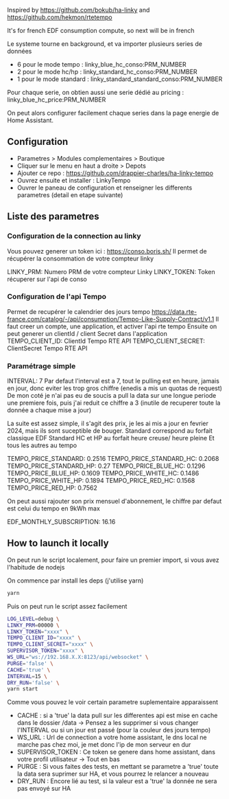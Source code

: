 Inspired by https://github.com/bokub/ha-linky and https://github.com/hekmon/rtetempo

It's for french EDF consumption compute, so next will be in french

Le systeme tourne en background, et va importer plusieurs series de données
- 6 pour le mode tempo : linky_blue_hc_conso:PRM_NUMBER
- 2 pour le mode hc/hp : linky_standard_hc_conso:PRM_NUMBER
- 1 pour le mode standard : linky_standard_standard_conso:PRM_NUMBER

Pour chaque serie, on obtien aussi une serie dédié au pricing : linky_blue_hc_price:PRM_NUMBER

On peut alors configurer facilement chaque series dans la page energie de Home Assistant.


## Configuration
- Parametres > Modules complementaires > Boutique
- Cliquer sur le menu en haut a droite > Depots
- Ajouter ce repo : https://github.com/drappier-charles/ha-linky-tempo
- Ouvrez ensuite et installer : LinkyTempo
- Ouvrer le paneau de configuration et renseigner les differents parametres (detail en etape suivante)

## Liste des parametres
  ### Configuration de la connection au linky
  Vous pouvez generer un token ici : https://conso.boris.sh/
  Il permet de récupérer la consommation de votre compteur linky

  LINKY_PRM: Numero PRM de votre compteur Linky
  LINKY_TOKEN: Token récuperer sur l'api de conso

  ### Configuration de l'api Tempo
  Permet de recupérer le calendrier des jours tempo
  https://data.rte-france.com/catalog/-/api/consumption/Tempo-Like-Supply-Contract/v1.1
  Il faut creer un compte, une application, et activer l'api rte tempo
  Ensuite on peut generer un clientId / client Secret dans l'application
  TEMPO_CLIENT_ID: ClientId Tempo RTE API
  TEMPO_CLIENT_SECRET: ClientSecret Tempo RTE API

  ### Paramétrage simple
  INTERVAL: 7 
  Par defaut l'interval est a 7, tout le pulling est en heure, jamais en jour, donc eviter les trop gros chiffre (enedis a mis un quotas de request)
  De mon coté je n'ai pas eu de soucis a pull la data sur une longue periode une premiere fois, puis j'ai reduit ce chiffre a 3 (inutile de recuperer toute la donnée a chaque mise a jour)


  La suite est assez simple, il s'agit des prix, je les ai mis a jour en fevrier 2024, mais ils sont suceptible de bouger.
  Standard correspond au forfait classique EDF
  Standard HC et HP au forfait heure creuse/ heure pleine
  Et tous les autres au tempo

  TEMPO_PRICE_STANDARD: 0.2516
  TEMPO_PRICE_STANDARD_HC: 0.2068
  TEMPO_PRICE_STANDARD_HP: 0.27
  TEMPO_PRICE_BLUE_HC: 0.1296
  TEMPO_PRICE_BLUE_HP: 0.1609
  TEMPO_PRICE_WHITE_HC:  0.1486
  TEMPO_PRICE_WHITE_HP: 0.1894
  TEMPO_PRICE_RED_HC:  0.1568
  TEMPO_PRICE_RED_HP: 0.7562

  On peut aussi rajouter son prix mensuel d'abonnement, le chiffre par defaut est celui du tempo en 9kWh max

  EDF_MONTHLY_SUBSCRIPTION: 16.16



## How to launch it locally
On peut run le script localement, pour faire un premier import, si vous avez l'habitude de nodejs

On commence par install les deps (j'utilise yarn)
```sh
yarn
```

Puis on peut run le script assez facilement

```sh
LOG_LEVEL=debug \
LINKY_PRM=00000 \
LINKY_TOKEN="xxxx" \
TEMPO_CLIENT_ID="xxxx" \
TEMPO_CLIENT_SECRET="xxxx" \
SUPERVISOR_TOKEN="xxxx" \
WS_URL="ws://192.168.X.X:8123/api/websocket" \
PURGE='false' \
CACHE='true' \
INTERVAL=15 \
DRY_RUN='false' \
yarn start
```

Comme vous pouvez le voir certain parametre suplementaire apparaissent
- CACHE : si a 'true' la data pull sur les differentes api est mise en cache dans le dossier /data -> Pensez a les supprimer si vous changer l'INTERVAL ou si un jour est passé (pour la couleur des jours tempo)
- WS_URL : Url de connection a votre home assistant, le dns local ne marche pas chez moi, je met donc l'ip de mon serveur en dur
- SUPERVISOR_TOKEN : Ce token se genere dans home assistant, dans votre profil utilisateur -> Tout en bas
- PURGE : Si vous faites des tests, en mettant se parametre a 'true' toute la data sera suprimer sur HA, et vous pourrez le relancer a nouveau
- DRY_RUN : Encore lié au test, si la valeur est a 'true' la donnée ne sera pas envoyé sur HA